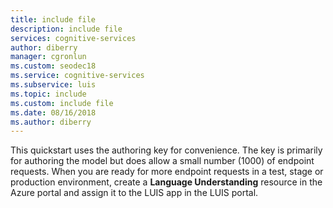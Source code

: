 ```yaml
---
title: include file
description: include file 
services: cognitive-services
author: diberry
manager: cgronlun
ms.custom: seodec18
ms.service: cognitive-services
ms.subservice: luis
ms.topic: include
ms.custom: include file
ms.date: 08/16/2018
ms.author: diberry
--- 
```


This quickstart uses the authoring key for convenience. The key is primarily for authoring the model but does allow a small number (1000) of endpoint requests. When you are ready for more endpoint requests in a test, stage or production environment, create a **Language Understanding** resource in the Azure portal and assign it to the LUIS app in the LUIS portal. 
